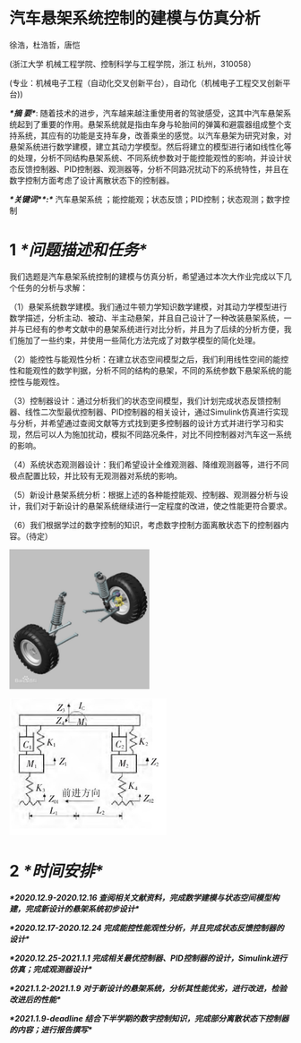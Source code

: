 # 汽车悬架系统控制的建模与仿真分析

徐浩，杜浩哲，唐恺

(浙江大学 机械工程学院、控制科学与工程学院，浙江 杭州，310058）

 

(专业：机械电子工程（自动化交叉创新平台），自动化（机械电子工程交叉创新平台))

 

***\*摘  要\****:	随着技术的进步，汽车越来越注重使用者的驾驶感受，这其中汽车悬架系统起到了重要的作用。悬架系统就是指由车身与轮胎间的弹簧和避震器组成整个支持系统，其应有的功能是支持车身，改善乘坐的感觉。以汽车悬架为研究对象，对悬架系统进行数学建模，建立其动力学模型。然后将建立的模型进行诸如线性化等的处理，分析不同结构悬架系统、不同系统参数对于能控能观性的影响，并设计状态反馈控制器、PID控制器、观测器等，分析不同路况扰动下的系统特性，并且在数字控制方面考虑了设计离散状态下的控制器。

***\*关键词\*******\*:\****	汽车悬架系统 ；能控能观；状态反馈；PID控制；状态观测；数字控制

#  

# **1**   ***\*问题描述和任务\****

我们选题是汽车悬架系统控制的建模与仿真分析，希望通过本次大作业完成以下几个任务的分析与求解：

（1）悬架系统数学建模。我们通过牛顿力学知识数学建模，对其动力学模型进行数学描述，分析主动、被动、半主动悬架，并且自己设计了一种改装悬架系统，一并与已经有的参考文献中的悬架系统进行对比分析，并且为了后续的分析方便，我们施加了一些约束，并使用一些简化方法完成了对数学模型的简化处理。

（2）能控性与能观性分析：在建立状态空间模型之后，我们利用线性空间的能控性和能观性的数学判据，分析不同的结构的悬架，不同的系统参数下悬架系统的能控性与能观性。

（3）控制器设计：通过分析我们的状态空间模型，我们计划完成状态反馈控制器、线性二次型最优控制器、PID控制器的相关设计，通过Simulink仿真进行实现与分析，并希望通过查阅文献等方式找到更多控制器的设计方式并进行学习和实现，然后可以人为施加扰动，模拟不同路况条件，对比不同控制器对汽车这一系统的影响。

（4）系统状态观测器设计：我们希望设计全维观测器、降维观测器等，进行不同极点配置比较，并比较有无观测器对系统的影响。

（5）新设计悬架系统分析：根据上述的各种能控能观、控制器、观测器分析与设计，我们对于新设计的悬架系统继续进行一定程度的改进，使之性能更符合要求。

（6）我们根据学过的数字控制的知识，考虑数字控制方面离散状态下的控制器内容。（待定）

![img](开题2020.12.09.assets/wpsZcqBk5.png)

![img](开题2020.12.09.assets/wpsmVyKZc.png)

# **2**   ***\*时间安排\****

***\*2020.12.9-2020.12.16  查阅相关文献资料，完成数学建模与状态空间模型构建，完成新设计的悬架系统初步设计\****

***\*2020.12.17-2020.12.24 完成能控性能观性分析，并且完成状态反馈控制器的设计\****

***\*2020.12.25-2021.1.1  完成相关最优控制器、PID控制器的设计，Simulink进行仿真；完成观测器设计\****

***\*2021.1.2-2021.1.9   对于新设计的悬架系统，分析其性能优劣，进行改进，检验改进后的性能\****

***\*2021.1.9-deadline   结合下半学期的数字控制知识，完成部分离散状态下控制器的内容；进行报告撰写\****
